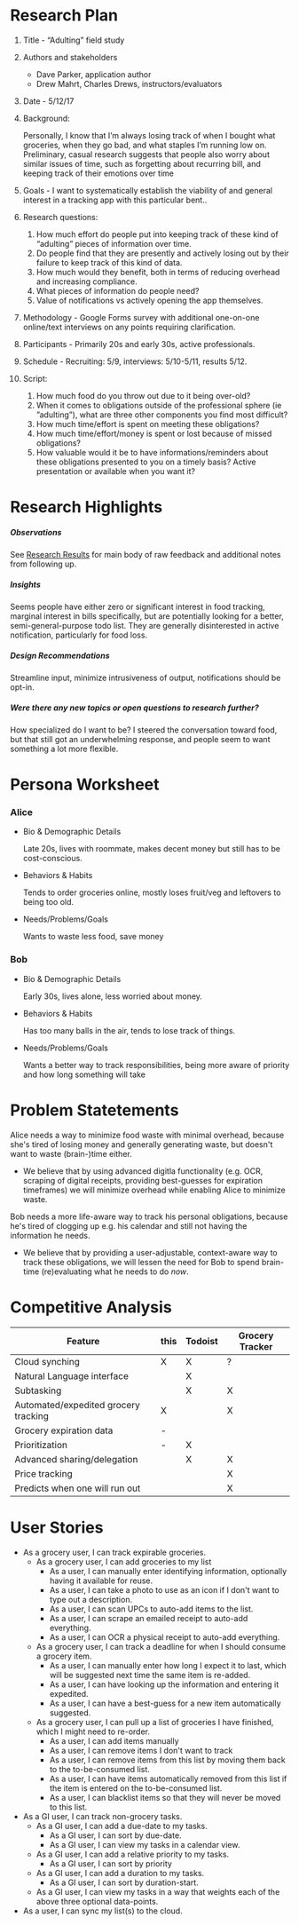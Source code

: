 Research Plan
======

1. Title - “Adulting” field study

2. Authors and stakeholders
    - Dave Parker, application author
    - Drew Mahrt, Charles Drews, instructors/evaluators

3. Date - 5/12/17

4. Background:

    Personally, I know that I’m always losing track of when I bought what groceries, when they go bad, and what staples I’m running low on. Preliminary, casual research suggests that people also worry about similar issues of time, such as forgetting about recurring bill, and keeping track of their emotions over time

5. Goals - I want to systematically establish the viability of and general interest in a tracking app with this particular bent..

6. Research questions:
    1. How much effort do people put into keeping track of these kind of “adulting” pieces of information over time.
    1. Do people find that they are presently and actively losing out by their failure to keep track of this kind of data.
    1. How much would they benefit, both in terms of reducing overhead and increasing compliance.
    1. What pieces of information do people need?
    1. Value of notifications vs actively opening the app themselves.
    

7. Methodology - Google Forms survey with additional one-on-one online/text interviews on any points requiring clarification.

8. Participants - Primarily 20s and early 30s, active professionals.

9. Schedule - Recruiting: 5/9, interviews: 5/10-5/11, results 5/12.

10. Script:
    1. How much food do you throw out due to it being over-old?
    1. When it comes to obligations outside of the professional sphere (ie ”adulting”), what are three other components you find most difficult?
    1. How much time/effort is spent on meeting these obligations?
    1. How much time/effort/money is spent or lost because of missed obligations?
    1. How valuable would it be to have informations/reminders about these obligations presented to you on a timely basis? Active presentation or available when you want it?

Research Highlights
=====

##### Observations
See [Research Results](https://docs.google.com/spreadsheets/d/1_B4CzoBiUgto04HnEUpAcpCNTTkiUooGh0xoFi5wP5k/edit?usp=sharing) for main body of raw feedback and additional notes from following up.

##### Insights
Seems people have either zero or significant interest in food tracking, marginal interest in bills specifically, but are potentially looking for a better, semi-general-purpose todo list. They are generally disinterested in active notification, particularly for food loss.

##### Design Recommendations
Streamline input, minimize intrusiveness of output, notifications should be opt-in.

##### Were there any new topics or open questions to research further?
How specialized do I want to be? I steered the conversation toward food, but that still got an underwhelming response, and people seem to want something a lot more flexible.

Persona Worksheet
=====

### Alice
- Bio & Demographic Details

    Late 20s, lives with roommate, makes decent money but still has to be cost-conscious.
- Behaviors & Habits

    Tends to order groceries online, mostly loses fruit/veg and leftovers to being too old.
- Needs/Problems/Goals

    Wants to waste less food, save money

### Bob
- Bio & Demographic Details

    Early 30s, lives alone, less worried about money.
- Behaviors & Habits

    Has too many balls in the air, tends to lose track of things.
- Needs/Problems/Goals

    Wants a better way to track responsibilities, being more aware of priority and how long something will take

Problem Statetements
=====
Alice needs a way to minimize food waste with minimal overhead, because she's tired of losing money and generally generating waste, but doesn't want to waste (brain-)time either.
- We believe that by using advanced digitla functionality (e.g. OCR, scraping of digital receipts, providing best-guesses for expiration timeframes) we will minimize overhead while enabling Alice to minimize waste.

Bob needs a more life-aware way to track his personal obligations, because he's tired of clogging up e.g. his calendar and still not having the information he needs.
- We believe that by providing a user-adjustable, context-aware way to track these obligations, we will lessen the need for Bob to spend brain-time (re)evaluating what he needs to do *now*.

Competitive Analysis
=====
Feature | this | Todoist | Grocery Tracker
---|---|---|---
Cloud synching | X | X | ?
Natural Language interface |  | X | 
Subtasking |  | X | X
Automated/expedited grocery tracking | X |  | X
Grocery expiration data | - |  | 
Prioritization | - | X | 
Advanced sharing/delegation |  | X | X
Price tracking |  |  | X
Predicts when one will run out |  |  | X

User Stories
=====
- As a grocery user, I can track expirable groceries.
    - As a grocery user, I can add groceries to my list
        - As a user, I can manually enter identifying information, optionally having it available for reuse.
        - As a user, I can take a photo to use as an icon if I don't want to type out a description.
        - As a user, I can scan UPCs to auto-add items to the list.
        - As a user, I can scrape an emailed receipt to auto-add everything.
        - As a user, I can OCR a physical receipt to auto-add everything.
    - As a grocery user, I can track a deadline for when I should consume a grocery item.
        - As a user, I can manually enter how long I expect it to last, which will be suggested next time the same item is re-added.
        - As a user, I can have looking up the information and entering it expedited.
        - As a user, I can have a best-guess for a new item automatically suggested.
    - As a grocery user, I can pull up a list of groceries I have finished, which I might need to re-order.
        - As a user, I can add items manually
        - As a user, I can remove items I don't want to track
        - As a user, I can remove items from this list by moving them back to the to-be-consumed list.
        - As a user, I can have items automatically removed from this list if the item is entered on the to-be-consumed list.
        - As a user, I can blacklist items so that they will never be moved to this list.
- As a GI user, I can track non-grocery tasks.
    - As a GI user, I can add a due-date to my tasks.
        - As a GI user, I can sort by due-date.
        - As a GI user, I can view my tasks in a calendar view.
    - As a GI user, I can add a relative priority to my tasks.
        - As a GI user, I can sort by priority
    - As a GI user, I can add a duration to my tasks.
        - As a GI user, I can sort by duration-start.
    - As a GI user, I can view my tasks in a way that weights each of the above three optional data-points.
- As a user, I can sync my list(s) to the cloud.
